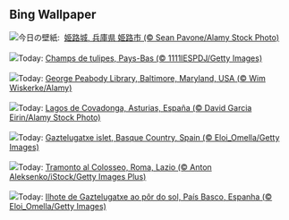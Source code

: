## Bing Wallpaper
![](https://www.bing.com/th?id=OHR.CastleDay2025_JA-JP3325548053_UHD.jpg&w=1000)今日の壁紙: &nbsp;[姫路城, 兵庫県 姫路市 (© Sean Pavone/Alamy Stock Photo)](https://www.bing.com/th?id=OHR.CastleDay2025_JA-JP3325548053_UHD.jpg)
<br><br/>
![](https://www.bing.com/th?id=OHR.TulipsWindmill_FR-FR8201526563_UHD.jpg&w=1000)Today: [Champs de tulipes, Pays-Bas (© 1111IESPDJ/Getty Images)](https://www.bing.com/th?id=OHR.TulipsWindmill_FR-FR8201526563_UHD.jpg)
<br><br/>
![](https://www.bing.com/th?id=OHR.PeabodyBaltimore_DE-DE8297645557_UHD.jpg&w=1000)Today: [George Peabody Library, Baltimore, Maryland, USA (© Wim Wiskerke/Alamy)](https://www.bing.com/th?id=OHR.PeabodyBaltimore_DE-DE8297645557_UHD.jpg)
<br><br/>
![](https://www.bing.com/th?id=OHR.AsturiasCovadongaSpain_ES-ES8023805515_UHD.jpg&w=1000)Today: [Lagos de Covadonga, Asturias, España (© David Garcia Eirin/Alamy Stock Photo)](https://www.bing.com/th?id=OHR.AsturiasCovadongaSpain_ES-ES8023805515_UHD.jpg)
<br><br/>
![](https://www.bing.com/th?id=OHR.GaztelugatxeSunset_EN-GB4088567205_UHD.jpg&w=1000)Today: [Gaztelugatxe islet, Basque Country, Spain (© Eloi_Omella/Getty Images)](https://www.bing.com/th?id=OHR.GaztelugatxeSunset_EN-GB4088567205_UHD.jpg)
<br><br/>
![](https://www.bing.com/th?id=OHR.CarbonaraDay_IT-IT2080771090_UHD.jpg&w=1000)Today: [Tramonto al Colosseo, Roma, Lazio (© Anton Aleksenko/iStock/Getty Images Plus)](https://www.bing.com/th?id=OHR.CarbonaraDay_IT-IT2080771090_UHD.jpg)
<br><br/>
![](https://www.bing.com/th?id=OHR.GaztelugatxeSunset_PT-BR7140171016_UHD.jpg&w=1000)Today: [Ilhote de Gaztelugatxe ao pôr do sol, País Basco, Espanha (© Eloi_Omella/Getty Images)](https://www.bing.com/th?id=OHR.GaztelugatxeSunset_PT-BR7140171016_UHD.jpg)
<br><br/>
